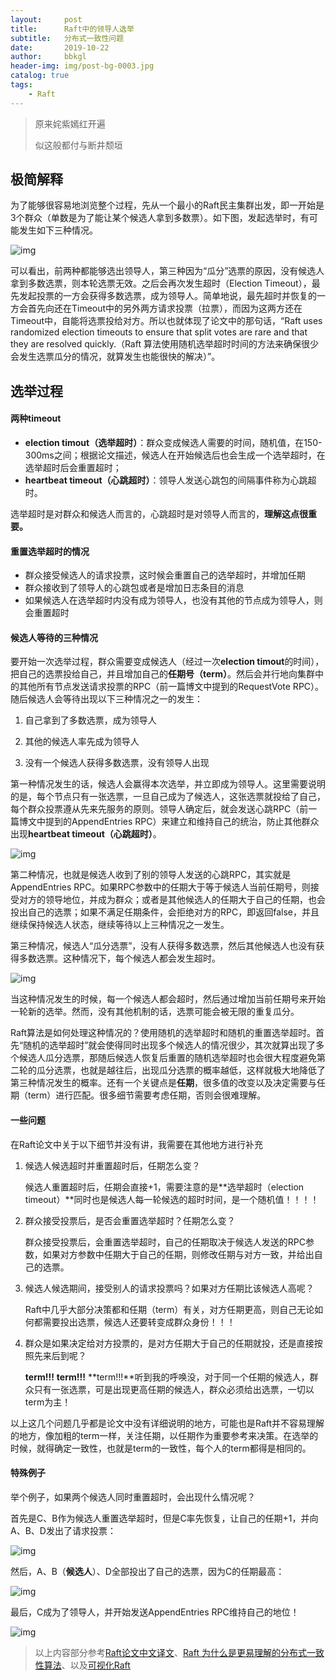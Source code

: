 ```yaml
---
layout:     post
title:      Raft中的领导人选举
subtitle:   分布式一致性问题
date:       2019-10-22
author:     bbkgl
header-img: img/post-bg-0003.jpg
catalog: true
tags:
    - Raft
---
```


>原来姹紫嫣红开遍
>
>似这般都付与断井颓垣

## 极简解释

为了能够很容易地浏览整个过程，先从一个最小的Raft民主集群出发，即一开始是3个群众（单数是为了能让某个候选人拿到多数票）。如下图，发起选举时，有可能发生如下三种情况。

![img](https://ae01.alicdn.com/kf/H0ba532d8054c4db290b3a53f2ea5e2c5o.jpg)

可以看出，前两种都能够选出领导人，第三种因为“瓜分”选票的原因，没有候选人拿到多数选票，则本轮选票无效。之后会再次发生超时（Election Timeout），最先发起投票的一方会获得多数选票，成为领导人。简单地说，最先超时并恢复的一方会首先向还在Timeout中的另外两方请求投票（拉票），而因为这两方还在Timeout中，自能将选票投给对方。所以也就体现了论文中的那句话，“Raft uses randomized election timeouts to ensure that
split votes are rare and that they are resolved quickly.（Raft 算法使用随机选举超时时间的方法来确保很少会发生选票瓜分的情况，就算发生也能很快的解决）”。

## 选举过程

#### 两种timeout

- **election timout（选举超时）**：群众变成候选人需要的时间，随机值，在150-300ms之间；根据论文描述，候选人在开始候选后也会生成一个选举超时，在选举超时后会重置超时；
- **heartbeat timeout（心跳超时）**：领导人发送心跳包的间隔事件称为心跳超时。

选举超时是对群众和候选人而言的，心跳超时是对领导人而言的，**理解这点很重要。**

#### 重置选举超时的情况

- 群众接受候选人的请求投票，这时候会重置自己的选举超时，并增加任期
- 群众接收到了领导人的心跳包或者是增加日志条目的消息
- 如果候选人在选举超时内没有成为领导人，也没有其他的节点成为领导人，则会重置超时

#### 候选人等待的三种情况

要开始一次选举过程，群众需要变成候选人（经过一次**election timout**的时间），把自己的选票投给自己，并且增加自己的**任期号（term）**。然后会并行地向集群中的其他所有节点发送请求投票的RPC（前一篇博文中提到的RequestVote RPC）。随后候选人会等待出现以下三种情况之一的发生：

1. 自己拿到了多数选票，成为领导人

2. 其他的候选人率先成为领导人

3. 没有一个候选人获得多数选票，没有领导人出现

第一种情况发生的话，候选人会赢得本次选举，并立即成为领导人。这里需要说明的是，每个节点只有一张选票，一旦自己成为了候选人，这张选票就投给了自己，每个群众投票遵从先来先服务的原则。领导人确定后，就会发送心跳RPC（前一篇博文中提到的AppendEntries RPC）来建立和维持自己的统治，防止其他群众出现**heartbeat timeout（心跳超时）**。

![img](https://ae01.alicdn.com/kf/Hd2561679ac9a48a1a5a7e2134d2cd0c3R.jpg)

第二种情况，也就是候选人收到了别的领导人发送的心跳RPC，其实就是AppendEntries RPC。如果RPC参数中的任期大于等于候选人当前任期号，则接受对方的领导地位，并成为群众；或者是其他候选人的任期大于自己的任期，也会投出自己的选票；如果不满足任期条件，会拒绝对方的RPC，即返回false，并且继续保持候选人状态，继续等待以上三种情况之一发生。

第三种情况，候选人“瓜分选票”，没有人获得多数选票，然后其他候选人也没有获得多数选票。这种情况下，每个候选人都会发生超时。

![img](https://ae01.alicdn.com/kf/Hee1f7c4d9fa945df9daf73b36c987827J.jpg)

当这种情况发生的时候，每一个候选人都会超时，然后通过增加当前任期号来开始一轮新的选举。然而，没有其他机制的话，选票可能会被无限的重复瓜分。

Raft算法是如何处理这种情况的？使用随机的选举超时和随机的重置选举超时。首先“随机的选举超时”就会使得同时出现多个候选人的情况很少，其次就算出现了多个候选人瓜分选票，那随后候选人恢复后重置的随机选举超时也会很大程度避免第二轮的瓜分选票，也就是越往后，出现瓜分选票的概率越低，这样就极大地降低了第三种情况发生的概率。还有一个关键点是**任期**，很多值的改变以及决定需要与任期（term）进行匹配。很多细节需要考虑任期，否则会很难理解。

#### 一些问题

在Raft论文中关于以下细节并没有讲，我需要在其他地方进行补充

1. 候选人候选超时并重置超时后，任期怎么变？

   候选人重置超时后，任期会直接+1，需要注意的是**选举超时（election timeout）**同时也是候选人每一轮候选的超时时间，是一个随机值！！！！

2. 群众接受投票后，是否会重置选举超时？任期怎么变？

   群众接受投票后，会重置选举超时，自己的任期取决于候选人发送的RPC参数，如果对方参数中任期大于自己的任期，则修改任期与对方一致，并给出自己的选票。

3. 候选人候选期间，接受别人的请求投票吗？如果对方任期比该候选人高呢？

   Raft中几乎大部分决策都和任期（term）有关，对方任期更高，则自己无论如何都需要投出选票，候选人还要转变成群众身份！！！

4. 群众是如果决定给对方投票的，是对方任期大于自己的任期就投，还是直接按照先来后到呢？

   **term!!!** **term!!!** **term!!!**听到我的呼唤没，对于同一个任期的候选人，群众只有一张选票，可是出现更高任期的候选人，群众必须给出选票，一切以term为主！

以上这几个问题几乎都是论文中没有详细说明的地方，可能也是Raft并不容易理解的地方，像加粗的term一样，关注任期，以任期作为重要参考来决策。在选举的时候，就得确定一致性，也就是term的一致性，每个人的term都得是相同的。

#### 特殊例子

举个例子，如果两个候选人同时重置超时，会出现什么情况呢？

首先是C、B作为候选人重置选举超时，但是C率先恢复，让自己的任期+1，并向A、B、D发出了请求投票：

![img](https://ae01.alicdn.com/kf/H7b4602edbd3c4ac38dd000222bce0d26i.jpg)

然后，A、B（**候选人**）、D全部投出了自己的选票，因为C的任期最高：

![img](https://ae01.alicdn.com/kf/Hde2cfbd39af846c7ae31760437561228y.jpg)

最后，C成为了领导人，并开始发送AppendEntries RPC维持自己的地位！

![img](https://ae01.alicdn.com/kf/H705b906d92bb47d196e5263b5fba42b9x.jpg)

> 以上内容部分参考[Raft论文中文译文](https://github.com/maemual/raft-zh_cn/blob/master/raft-zh_cn.md)、[Raft 为什么是更易理解的分布式一致性算法](https://www.cnblogs.com/mindwind/p/5231986.html)、以及[可视化Raft](<http://thesecretlivesofdata.com/raft>)
